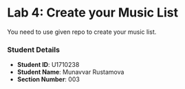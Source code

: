 # Lab 4: Create your Music List

You need to use given repo to create your music list.

### Student Details

- **Student ID**: U1710238
- **Student Name**: Munavvar Rustamova
- **Section Number**: 003 